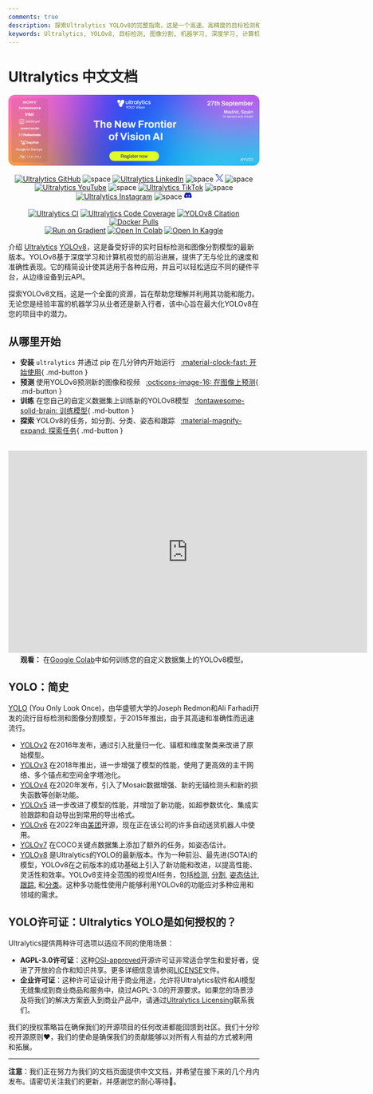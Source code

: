```yaml
---
comments: true
description: 探索Ultralytics YOLOv8的完整指南，这是一个高速、高精度的目标检测和图像分割模型。包括安装、预测、训练教程等。
keywords: Ultralytics, YOLOv8, 目标检测, 图像分割, 机器学习, 深度学习, 计算机视觉, YOLOv8安装, YOLOv8预测, YOLOv8训练, YOLO历史, YOLO许可
---
```


# Ultralytics 中文文档

<div align="center">
  <p>
    <a href="https://yolovision.ultralytics.com" target="_blank">
    <img width="1024" src="https://raw.githubusercontent.com/ultralytics/assets/main/yolov8/banner-yolov8.png" alt="Ultralytics YOLO banner"></a>
  </p>
  <a href="https://github.com/ultralytics"><img src="https://github.com/ultralytics/assets/raw/main/social/logo-social-github.png" width="3%" alt="Ultralytics GitHub"></a>
  <img src="https://github.com/ultralytics/assets/raw/main/social/logo-transparent.png" width="3%" alt="space">
  <a href="https://www.linkedin.com/company/ultralytics/"><img src="https://github.com/ultralytics/assets/raw/main/social/logo-social-linkedin.png" width="3%" alt="Ultralytics LinkedIn"></a>
  <img src="https://github.com/ultralytics/assets/raw/main/social/logo-transparent.png" width="3%" alt="space">
  <a href="https://twitter.com/ultralytics"><img src="https://github.com/ultralytics/assets/raw/main/social/logo-social-twitter.png" width="3%" alt="Ultralytics Twitter"></a>
  <img src="https://github.com/ultralytics/assets/raw/main/social/logo-transparent.png" width="3%" alt="space">
  <a href="https://youtube.com/ultralytics"><img src="https://github.com/ultralytics/assets/raw/main/social/logo-social-youtube.png" width="3%" alt="Ultralytics YouTube"></a>
  <img src="https://github.com/ultralytics/assets/raw/main/social/logo-transparent.png" width="3%" alt="space">
  <a href="https://www.tiktok.com/@ultralytics"><img src="https://github.com/ultralytics/assets/raw/main/social/logo-social-tiktok.png" width="3%" alt="Ultralytics TikTok"></a>
  <img src="https://github.com/ultralytics/assets/raw/main/social/logo-transparent.png" width="3%" alt="space">
  <a href="https://www.instagram.com/ultralytics/"><img src="https://github.com/ultralytics/assets/raw/main/social/logo-social-instagram.png" width="3%" alt="Ultralytics Instagram"></a>
  <img src="https://github.com/ultralytics/assets/raw/main/social/logo-transparent.png" width="3%" alt="space">
  <a href="https://ultralytics.com/discord"><img src="https://github.com/ultralytics/assets/raw/main/social/logo-social-discord.png" width="3%" alt="Ultralytics Discord"></a>
  <br>
  <br>
  <a href="https://github.com/ultralytics/ultralytics/actions/workflows/ci.yaml"><img src="https://github.com/ultralytics/ultralytics/actions/workflows/ci.yaml/badge.svg" alt="Ultralytics CI"></a>
  <a href="https://codecov.io/github/ultralytics/ultralytics"><img src="https://codecov.io/github/ultralytics/ultralytics/branch/main/graph/badge.svg?token=HHW7IIVFVY" alt="Ultralytics Code Coverage"></a>
  <a href="https://zenodo.org/badge/latestdoi/264818686"><img src="https://zenodo.org/badge/264818686.svg" alt="YOLOv8 Citation"></a>
  <a href="https://hub.docker.com/r/ultralytics/ultralytics"><img src="https://img.shields.io/docker/pulls/ultralytics/ultralytics?logo=docker" alt="Docker Pulls"></a>
  <br>
  <a href="https://console.paperspace.com/github/ultralytics/ultralytics"><img src="https://assets.paperspace.io/img/gradient-badge.svg" alt="Run on Gradient"></a>
  <a href="https://colab.research.google.com/github/ultralytics/ultralytics/blob/main/examples/tutorial.ipynb"><img src="https://colab.research.google.com/assets/colab-badge.svg" alt="Open In Colab"></a>
  <a href="https://www.kaggle.com/ultralytics/yolov8"><img src="https://kaggle.com/static/images/open-in-kaggle.svg" alt="Open In Kaggle"></a>
</div>

介绍 [Ultralytics](https://ultralytics.com) [YOLOv8](https://github.com/ultralytics/ultralytics)，这是备受好评的实时目标检测和图像分割模型的最新版本。YOLOv8基于深度学习和计算机视觉的前沿进展，提供了无与伦比的速度和准确性表现。它的精简设计使其适用于各种应用，并且可以轻松适应不同的硬件平台，从边缘设备到云API。

探索YOLOv8文档，这是一个全面的资源，旨在帮助您理解并利用其功能和能力。无论您是经验丰富的机器学习从业者还是新入行者，该中心旨在最大化YOLOv8在您的项目中的潜力。

## 从哪里开始

- **安装** `ultralytics` 并通过 pip 在几分钟内开始运行 &nbsp; [:material-clock-fast: 开始使用](quickstart.md){ .md-button }
- **预测** 使用YOLOv8预测新的图像和视频 &nbsp; [:octicons-image-16: 在图像上预测](modes/predict.md){ .md-button }
- **训练** 在您自己的自定义数据集上训练新的YOLOv8模型 &nbsp; [:fontawesome-solid-brain: 训练模型](modes/train.md){ .md-button }
- **探索** YOLOv8的任务，如分割、分类、姿态和跟踪 &nbsp; [:material-magnify-expand: 探索任务](tasks/index.md){ .md-button }

<p align="center">
  <br>
  <iframe width="720" height="405" src="https://www.youtube.com/embed/LNwODJXcvt4?si=7n1UvGRLSd9p5wKs"
    title="YouTube video player" frameborder="0"
    allow="accelerometer; autoplay; clipboard-write; encrypted-media; gyroscope; picture-in-picture; web-share"
    allowfullscreen>
  </iframe>
  <br>
  <strong>观看：</strong> 在<a href="https://colab.research.google.com/github/ultralytics/ultralytics/blob/main/examples/tutorial.ipynb" target="_blank">Google Colab</a>中如何训练您的自定义数据集上的YOLOv8模型。
</p>

## YOLO：简史

[YOLO](https://arxiv.org/abs/1506.02640) (You Only Look Once)，由华盛顿大学的Joseph Redmon和Ali Farhadi开发的流行目标检测和图像分割模型，于2015年推出，由于其高速和准确性而迅速流行。

- [YOLOv2](https://arxiv.org/abs/1612.08242) 在2016年发布，通过引入批量归一化、锚框和维度聚类来改进了原始模型。
- [YOLOv3](https://pjreddie.com/media/files/papers/YOLOv3.pdf) 在2018年推出，进一步增强了模型的性能，使用了更高效的主干网络、多个锚点和空间金字塔池化。
- [YOLOv4](https://arxiv.org/abs/2004.10934) 在2020年发布，引入了Mosaic数据增强、新的无锚检测头和新的损失函数等创新功能。
- [YOLOv5](https://github.com/ultralytics/yolov5) 进一步改进了模型的性能，并增加了新功能，如超参数优化、集成实验跟踪和自动导出到常用的导出格式。
- [YOLOv6](https://github.com/meituan/YOLOv6) 在2022年由[美团](https://about.meituan.com/)开源，现在正在该公司的许多自动送货机器人中使用。
- [YOLOv7](https://github.com/WongKinYiu/yolov7) 在COCO关键点数据集上添加了额外的任务，如姿态估计。
- [YOLOv8](https://github.com/ultralytics/ultralytics) 是Ultralytics的YOLO的最新版本。作为一种前沿、最先进(SOTA)的模型，YOLOv8在之前版本的成功基础上引入了新功能和改进，以提高性能、灵活性和效率。YOLOv8支持全范围的视觉AI任务，包括[检测](https://docs.ultralytics.com/tasks/detect/), [分割](https://docs.ultralytics.com/tasks/segment/), [姿态估计](https://docs.ultralytics.com/tasks/pose/), [跟踪](https://docs.ultralytics.com/modes/track/), 和[分类](https://docs.ultralytics.com/tasks/classify/)。这种多功能性使用户能够利用YOLOv8的功能应对多种应用和领域的需求。

## YOLO许可证：Ultralytics YOLO是如何授权的？

Ultralytics提供两种许可选项以适应不同的使用场景：

- **AGPL-3.0许可证**：这种[OSI-approved](https://opensource.org/licenses/)开源许可证非常适合学生和爱好者，促进了开放的合作和知识共享。更多详细信息请参阅[LICENSE](https://github.com/ultralytics/ultralytics/blob/main/LICENSE)文件。
- **企业许可证**：这种许可证设计用于商业用途，允许将Ultralytics软件和AI模型无缝集成到商业商品和服务中，绕过AGPL-3.0的开源要求。如果您的场景涉及将我们的解决方案嵌入到商业产品中，请通过[Ultralytics Licensing](https://ultralytics.com/license)联系我们。

我们的授权策略旨在确保我们的开源项目的任何改进都能回馈到社区。我们十分珍视开源原则❤️，我们的使命是确保我们的贡献能够以对所有人有益的方式被利用和拓展。

---

**注意**：我们正在努力为我们的文档页面提供中文文档，并希望在接下来的几个月内发布。请密切关注我们的更新，并感谢您的耐心等待🙏。
